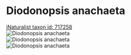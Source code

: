 
Diodonopsis anachaeta
=====================
  
[iNaturalist taxon id: 717258](https://www.inaturalist.org/taxa/717258)  
![Diodonopsis anachaeta](https://inaturalist-open-data.s3.amazonaws.com/photos/249698811/medium.jpg)  
![Diodonopsis anachaeta](https://inaturalist-open-data.s3.amazonaws.com/photos/249697380/medium.jpg)  
![Diodonopsis anachaeta](https://inaturalist-open-data.s3.amazonaws.com/photos/249697387/medium.jpg)